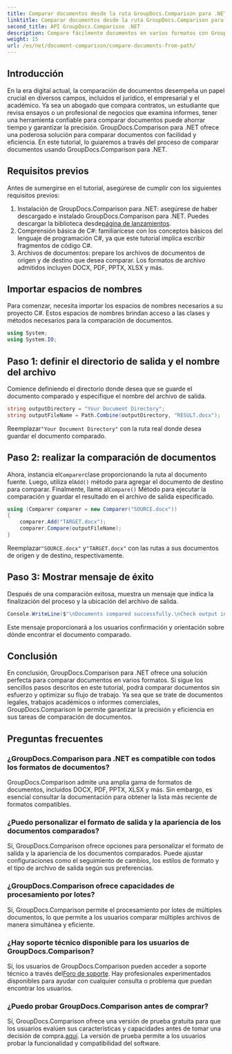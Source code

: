 ```yaml
---
title: Comparar documentos desde la ruta GroupDocs.Comparison para .NET
linktitle: Comparar documentos desde la ruta GroupDocs.Comparison para .NET
second_title: API GroupDocs.Comparison .NET
description: Compare fácilmente documentos en varios formatos con GroupDocs.Comparison para .NET. Ahorre tiempo y garantice la precisión en tareas legales, académicas y comerciales.
weight: 15
url: /es/net/document-comparison/compare-documents-from-path/
---
```

## Introducción
En la era digital actual, la comparación de documentos desempeña un papel crucial en diversos campos, incluidos el jurídico, el empresarial y el académico. Ya sea un abogado que compara contratos, un estudiante que revisa ensayos o un profesional de negocios que examina informes, tener una herramienta confiable para comparar documentos puede ahorrar tiempo y garantizar la precisión. GroupDocs.Comparison para .NET ofrece una poderosa solución para comparar documentos con facilidad y eficiencia. En este tutorial, lo guiaremos a través del proceso de comparar documentos usando GroupDocs.Comparison para .NET.
## Requisitos previos
Antes de sumergirse en el tutorial, asegúrese de cumplir con los siguientes requisitos previos:
1. Instalación de GroupDocs.Comparison para .NET: asegúrese de haber descargado e instalado GroupDocs.Comparison para .NET. Puedes descargar la biblioteca desde[página de lanzamientos](https://releases.groupdocs.com/comparison/net/).
2. Comprensión básica de C#: familiarícese con los conceptos básicos del lenguaje de programación C#, ya que este tutorial implica escribir fragmentos de código C#.
3. Archivos de documentos: prepare los archivos de documentos de origen y de destino que desea comparar. Los formatos de archivo admitidos incluyen DOCX, PDF, PPTX, XLSX y más.

## Importar espacios de nombres
Para comenzar, necesita importar los espacios de nombres necesarios a su proyecto C#. Estos espacios de nombres brindan acceso a las clases y métodos necesarios para la comparación de documentos.
```csharp
using System;
using System.IO;
```
## Paso 1: definir el directorio de salida y el nombre del archivo
Comience definiendo el directorio donde desea que se guarde el documento comparado y especifique el nombre del archivo de salida.
```csharp
string outputDirectory = "Your Document Directory";
string outputFileName = Path.Combine(outputDirectory, "RESULT.docx");
```
 Reemplazar`"Your Document Directory"` con la ruta real donde desea guardar el documento comparado.
## Paso 2: realizar la comparación de documentos
 Ahora, instancia el`Comparer`clase proporcionando la ruta al documento fuente. Luego, utiliza el`Add()` método para agregar el documento de destino para comparar. Finalmente, llame al`Compare()` Método para ejecutar la comparación y guardar el resultado en el archivo de salida especificado.
```csharp
using (Comparer comparer = new Comparer("SOURCE.docx"))
{
    comparer.Add("TARGET.docx");
    comparer.Compare(outputFileName);
}
```
 Reemplazar`"SOURCE.docx"` y`"TARGET.docx"` con las rutas a sus documentos de origen y de destino, respectivamente.
## Paso 3: Mostrar mensaje de éxito
Después de una comparación exitosa, muestra un mensaje que indica la finalización del proceso y la ubicación del archivo de salida.
```csharp
Console.WriteLine($"\nDocuments compared successfully.\nCheck output in {outputDirectory}.");
```
Este mensaje proporcionará a los usuarios confirmación y orientación sobre dónde encontrar el documento comparado.

## Conclusión
En conclusión, GroupDocs.Comparison para .NET ofrece una solución perfecta para comparar documentos en varios formatos. Si sigue los sencillos pasos descritos en este tutorial, podrá comparar documentos sin esfuerzo y optimizar su flujo de trabajo. Ya sea que se trate de documentos legales, trabajos académicos o informes comerciales, GroupDocs.Comparison le permite garantizar la precisión y eficiencia en sus tareas de comparación de documentos.
## Preguntas frecuentes
### ¿GroupDocs.Comparison para .NET es compatible con todos los formatos de documentos?
GroupDocs.Comparison admite una amplia gama de formatos de documentos, incluidos DOCX, PDF, PPTX, XLSX y más. Sin embargo, es esencial consultar la documentación para obtener la lista más reciente de formatos compatibles.
### ¿Puedo personalizar el formato de salida y la apariencia de los documentos comparados?
Sí, GroupDocs.Comparison ofrece opciones para personalizar el formato de salida y la apariencia de los documentos comparados. Puede ajustar configuraciones como el seguimiento de cambios, los estilos de formato y el tipo de archivo de salida según sus preferencias.
### ¿GroupDocs.Comparison ofrece capacidades de procesamiento por lotes?
Sí, GroupDocs.Comparison permite el procesamiento por lotes de múltiples documentos, lo que permite a los usuarios comparar múltiples archivos de manera simultánea y eficiente.
### ¿Hay soporte técnico disponible para los usuarios de GroupDocs.Comparison?
 Sí, los usuarios de GroupDocs.Comparison pueden acceder a soporte técnico a través del[Foro de soporte](https://forum.groupdocs.com/c/comparison/12). Hay profesionales experimentados disponibles para ayudar con cualquier consulta o problema que puedan encontrar los usuarios.
### ¿Puedo probar GroupDocs.Comparison antes de comprar?
 Sí, GroupDocs.Comparison ofrece una versión de prueba gratuita para que los usuarios evalúen sus características y capacidades antes de tomar una decisión de compra.[aquí](https://releases.groupdocs.com/). La versión de prueba permite a los usuarios probar la funcionalidad y compatibilidad del software.